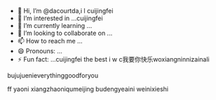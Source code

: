 - 👋 Hi, I’m @dacourtda,i l cuijingfei
- 👀 I’m interested in ...cuijingfei
- 🌱 I’m currently learning ...
- 💞️ I’m looking to collaborate on ...
- 📫 How to reach me ...
- 😄 Pronouns: ...
- ⚡ Fun fact: ...cuijingfei the best
i w c我要你快乐woxiangninnizainali
<!---everything smaller than you
dacourtda/dacourtda is a ✨ special ✨ repository because its `README.md` (this file) appears on your GitHub profile.huiyipianqian
You can click the Preview link to take a look at your changes.
--->bujujuenieverythinggoodforyou
ff
yaoni
xiangzhaoniqumeijing
budengyeaini
weinixieshi
